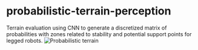 # probabilistic-terrain-perception
Terrain evaluation using CNN to generate a discretized matrix of probabilities with zones related to stability and potential support points for legged robots.
![Probabilistic terrain](https://github.com/Robcib-GIT/probabilistic-terrain-perception/assets/57187750/16389aef-51fe-4b20-9c23-c36bf48ce3cf)

